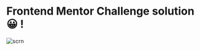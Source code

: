 <h1>Frontend Mentor Challenge solution 😀 !</h1>

![scrn](https://github.com/user-attachments/assets/28065acc-e335-4b4a-9342-af21b80548f8)
